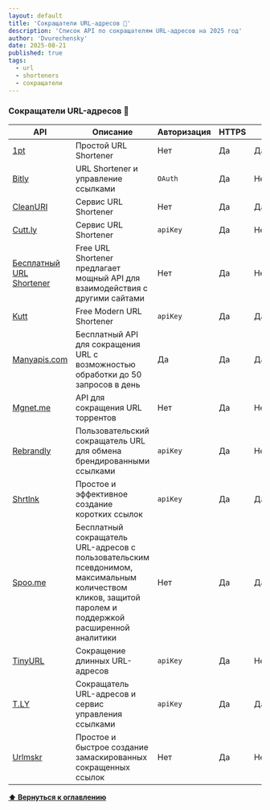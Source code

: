```yaml
---
layout: default
title: 'Сокращатели URL-адресов 🎫'
description: 'Список API по сокращателям URL-адресов на 2025 год'
author: 'Dvurechensky'
date: 2025-08-21
published: true
tags:
  - url
  - shorteners
  - сокращатели
---
```


### Сокращатели URL-адресов 🎫

| API                                                           | Описание                                                                                                                                               | Авторизация | HTTPS | CORS       |
| ------------------------------------------------------------- | ------------------------------------------------------------------------------------------------------------------------------------------------------ | ----------- | ----- | ---------- |
| [1pt](https://github.com/1pt-co/api/blob/main/README.md)      | Простой URL Shortener                                                                                                                                  | Нет         | Да    | Да         |
| [Bitly](http://dev.bitly.com/get_started.html)                | URL Shortener и управление ссылками                                                                                                                    | `OAuth`     | Да    | Неизвестно |
| [CleanURI](https://cleanuri.com/docs)                         | Сервис URL Shortener                                                                                                                                   | Нет         | Да    | Да         |
| [Cutt.ly](https://cutt.ly/api-documentation/cuttly-links-api) | Сервис URL Shortener                                                                                                                                   | `apiKey`    | Да    | Неизвестно |
| [Бесплатный URL Shortener](https://ulvis.net/developer.html)  | Free URL Shortener предлагает мощный API для взаимодействия с другими сайтами                                                                          | Нет         | Да    | Неизвестно |
| [Kutt](https://docs.kutt.it/)                                 | Free Modern URL Shortener                                                                                                                              | `apiKey`    | Да    | Да         |
| [Manyapis.com](https://manyapis.com/products/short-url)       | Бесплатный API для сокращения URL с возможностью обработки до 50 запросов в день                                                                       | Да          | Да    | Да         |
| [Mgnet.me](http://mgnet.me/api.html)                          | API для сокращения URL торрентов                                                                                                                       | Нет         | Да    | Нет        |
| [Rebrandly](https://developers.rebrandly.com/v1/docs)         | Пользовательский сокращатель URL для обмена брендированными ссылками                                                                                   | `apiKey`    | Да    | Неизвестно |
| [Shrtlnk](https://shrtlnk.dev/developer)                      | Простое и эффективное создание коротких ссылок                                                                                                         | `apiKey`    | Да    | Да         |
| [Spoo.me](https://spoo.me/api)                                | Бесплатный сокращатель URL-адресов с пользовательским псевдонимом, максимальным количеством кликов, защитой паролем и поддержкой расширенной аналитики | Нет         | Да    | Да         |
| [TinyURL](https://tinyurl.com/app/dev)                        | Сокращение длинных URL-адресов                                                                                                                         | `apiKey`    | Да    | Нет        |
| [T.LY](https://t.ly/docs)                                     | Сокращатель URL-адресов и сервис управления ссылками                                                                                                   | `apiKey`    | Да    | Да         |
| [Urlmskr](https://github.com/Axorax/urlmskr#urlmskr-api)      | Простое и быстрое создание замаскированных сокращенных ссылок                                                                                          | Нет         | Да    | Неизвестно |

**[⬆ Вернуться к оглавлению](../index.md)**
